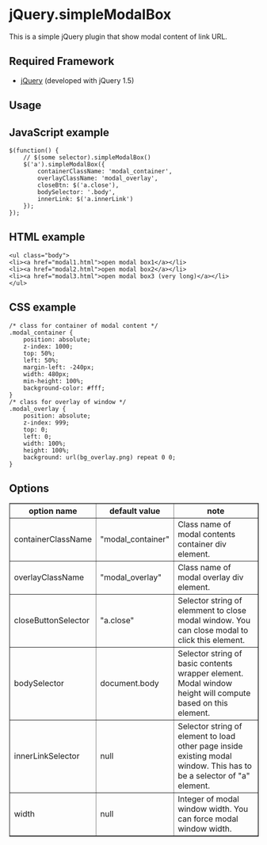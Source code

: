 # jQuery.simpleModalBox

This is a simple jQuery plugin that show modal content of link URL.

## Required Framework
* [jQuery](http://jquery.com/) (developed with jQuery 1.5)

## Usage

## JavaScript example

<pre><code>$(function() {
    // $(some selector).simpleModalBox()
    $('a').simpleModalBox({
        containerClassName: 'modal_container',
        overlayClassName: 'modal_overlay',
        closeBtn: $('a.close'),
        bodySelector: '.body',
		innerLink: $('a.innerLink')
    });
});</code></pre>

## HTML example
<pre><code>&lt;ul class=&quot;body&quot;&gt;
&lt;li&gt;&lt;a href=&quot;modal1.html&quot;&gt;open modal box1&lt;/a&gt;&lt;/li&gt;
&lt;li&gt;&lt;a href=&quot;modal2.html&quot;&gt;open modal box2&lt;/a&gt;&lt;/li&gt;
&lt;li&gt;&lt;a href=&quot;modal3.html&quot;&gt;open modal box3 (very long)&lt;/a&gt;&lt;/li&gt;
&lt;/ul&gt;</code></pre>

## CSS example
<pre><code>/* class for container of modal content */
.modal_container {
    position: absolute;
    z-index: 1000;
    top: 50%;
    left: 50%;
    margin-left: -240px;
    width: 480px;
    min-height: 100%;
    background-color: #fff;
}
/* class for overlay of window */
.modal_overlay {
    position: absolute;
    z-index: 999;
    top: 0;
    left: 0;
    width: 100%;
    height: 100%;
    background: url(bg_overlay.png) repeat 0 0;
} </code></pre>


## Options
<table border="1">
<colgroup span="1" class="colh">
<colgroup span="1" class="colh">
<colgroup span="1" class="cold">
<thead>
<tr>
<th>option name</th>
<th>default value</th>
<th>note</th>
</tr>
</thead>
<tbody>
<tr>
<td>containerClassName</td>
<td>&quot;modal_container&quot;</td>
<td>Class name of modal contents container div element.</td>
</tr>
<tr>
<td>overlayClassName</td>
<td>&quot;modal_overlay&quot;</td>
<td>Class name of modal overlay div element.</td>
</tr>
<tr>
<td>closeButtonSelector</td>
<td>&quot;a.close&quot;</td>
<td>Selector string of elemment to close modal window. You can close modal to click this element.</td>
</tr>
<tr>
<td>bodySelector</td>
<td>document.body</td>
<td>Selector string of basic contents wrapper element. Modal window height will compute based on this element.</td>
</tr>
<tr>
<td>innerLinkSelector</td>
<td>null</td>
<td>Selector string of element to load other page inside existing modal window. This has to be a selector of &quot;a&quot; element.</td>
</tr>
<tr>
<td>width</td>
<td>null</td>
<td>Integer of modal window width. You can force modal window width.</td>
</tr>
</tbody>
</table>
